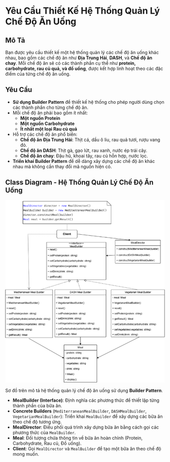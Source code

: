 # Yêu Cầu Thiết Kế Hệ Thống Quản Lý Chế Độ Ăn Uống

## Mô Tả

Bạn được yêu cầu thiết kế một hệ thống quản lý các chế độ ăn uống khác nhau, bao gồm các chế độ ăn như **Địa Trung Hải**, **DASH**, và **Chế độ ăn chay**. Mỗi chế độ ăn sẽ có các thành phần cụ thể như **protein, carbohydrate, rau củ quả, và đồ uống**, được kết hợp linh hoạt theo các đặc điểm của từng chế độ ăn uống.

## Yêu Cầu

-   **Sử dụng Builder Pattern** để thiết kế hệ thống cho phép người dùng chọn các thành phần cho từng chế độ ăn.
-   Mỗi chế độ ăn phải bao gồm ít nhất:
    -   **Một nguồn Protein**
    -   **Một nguồn Carbohydrate**
    -   **Ít nhất một loại Rau củ quả**
-   Hỗ trợ các chế độ ăn phổ biến:
    -   **Chế độ ăn Địa Trung Hải**: Thịt cá, dầu ô liu, rau quả tươi, rượu vang đỏ.
    -   **Chế độ ăn DASH**: Thịt gà, gạo lứt, rau xanh, nước ép trái cây.
    -   **Chế độ ăn chay**: Đậu hũ, khoai tây, rau củ hỗn hợp, nước lọc.
-   **Triển khai Builder Pattern** để dễ dàng xây dựng các chế độ ăn khác nhau mà không cần thay đổi mã nguồn hiện có.

## Class Diagram - Hệ Thống Quản Lý Chế Độ Ăn Uống

![Class diagram](../../images/builder.png)

Sơ đồ trên mô tả hệ thống quản lý chế độ ăn uống sử dụng **Builder Pattern**.

-   **MealBuilder (Interface)**: Định nghĩa các phương thức để thiết lập từng thành phần của bữa ăn.
-   **Concrete Builders** (`MediterraneanMealBuilder`, `DASHMealBuilder`, `VegetarianMealBuilder`): Triển khai `MealBuilder` để xây dựng các bữa ăn theo chế độ tương ứng.
-   **MealDirector**: Điều phối quá trình xây dựng bữa ăn bằng cách gọi các phương thức của `MealBuilder`.
-   **Meal**: Đối tượng chứa thông tin về bữa ăn hoàn chỉnh (Protein, Carbohydrate, Rau củ, Đồ uống).
-   **Client**: Gọi `MealDirector` và `MealBuilder` để tạo một bữa ăn theo chế độ mong muốn.
